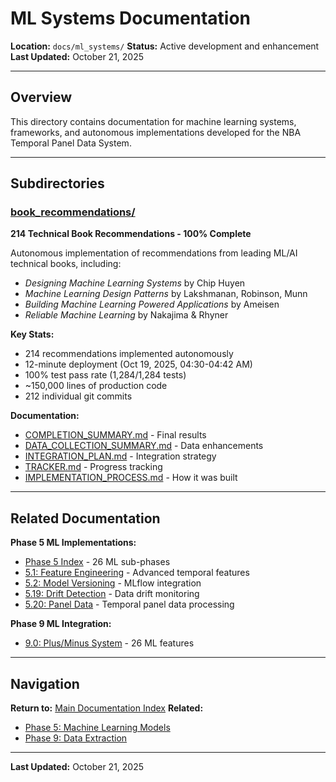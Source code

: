# ML Systems Documentation

**Location:** `docs/ml_systems/`
**Status:** Active development and enhancement
**Last Updated:** October 21, 2025

---

## Overview

This directory contains documentation for machine learning systems, frameworks, and autonomous implementations developed for the NBA Temporal Panel Data System.

---

## Subdirectories

### [book_recommendations/](book_recommendations/)
**214 Technical Book Recommendations - 100% Complete**

Autonomous implementation of recommendations from leading ML/AI technical books, including:
- *Designing Machine Learning Systems* by Chip Huyen
- *Machine Learning Design Patterns* by Lakshmanan, Robinson, Munn
- *Building Machine Learning Powered Applications* by Ameisen
- *Reliable Machine Learning* by Nakajima & Rhyner

**Key Stats:**
- 214 recommendations implemented autonomously
- 12-minute deployment (Oct 19, 2025, 04:30-04:42 AM)
- 100% test pass rate (1,284/1,284 tests)
- ~150,000 lines of production code
- 212 individual git commits

**Documentation:**
- [COMPLETION_SUMMARY.md](book_recommendations/COMPLETION_SUMMARY.md) - Final results
- [DATA_COLLECTION_SUMMARY.md](book_recommendations/DATA_COLLECTION_SUMMARY.md) - Data enhancements
- [INTEGRATION_PLAN.md](book_recommendations/INTEGRATION_PLAN.md) - Integration strategy
- [TRACKER.md](book_recommendations/TRACKER.md) - Progress tracking
- [IMPLEMENTATION_PROCESS.md](book_recommendations/IMPLEMENTATION_PROCESS.md) - How it was built

---

## Related Documentation

**Phase 5 ML Implementations:**
- [Phase 5 Index](../phases/PHASE_5_INDEX.md) - 26 ML sub-phases
- [5.1: Feature Engineering](../phases/phase_5/5.0001_feature_engineering/) - Advanced temporal features
- [5.2: Model Versioning](../phases/phase_5/5.0002_model_versioning/) - MLflow integration
- [5.19: Drift Detection](../phases/phase_5/5.0019_drift_detection/) - Data drift monitoring
- [5.20: Panel Data](../phases/phase_5/5.0020_panel_data/) - Temporal panel data processing

**Phase 9 ML Integration:**
- [9.0: Plus/Minus System](../phases/phase_9/9.0000_plus_minus/) - 26 ML features

---

## Navigation

**Return to:** [Main Documentation Index](../README.md)
**Related:**
- [Phase 5: Machine Learning Models](../phases/PHASE_5_INDEX.md)
- [Phase 9: Data Extraction](../phases/PHASE_9_INDEX.md)

---

**Last Updated:** October 21, 2025
